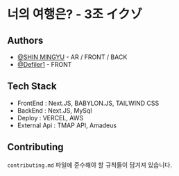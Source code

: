 # 너의 여행은? - 3조 イクゾ

## Authors

- [@SHIN MINGYU](https://github.com/SHIN-MINGYU) - AR / FRONT / BACK
- [@Defiler1](https://github.com/Defiler1) - FRONT

## Tech Stack

- FrontEnd : Next.JS, BABYLON.JS, TAILWIND CSS
- BackEnd : Next.JS, MySql
- Deploy : VERCEL, AWS
- External Api : TMAP API, Amadeus

## Contributing

`contributing.md` 파일에 준수해야 할 규칙들이 담겨져 있습니다.
